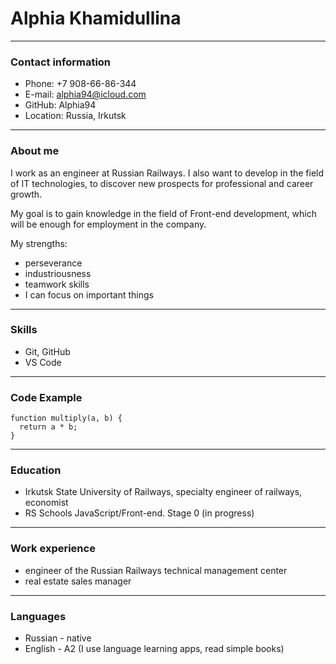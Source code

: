 # Alphia Khamidullina
***

### Contact information

* Phone: +7 908-66-86-344 
* E-mail: alphia94@icloud.com
* GitHub: Alphia94
* Location: Russia, Irkutsk
  
***

### About me 

I work as an engineer at Russian Railways. I also want to develop in the field of IT technologies, to discover new prospects for professional and career growth.

My goal is to gain knowledge in the field of Front-end development, which will be enough for employment in the company.

My strengths:
* perseverance
* industriousness
* teamwork skills
* I can focus on important things
***
### Skills
* Git, GitHub
* VS Code
***
### Code Example
```
function multiply(a, b) {
  return a * b;
}
```
***
### Education
* Irkutsk State University of Railways, specialty engineer of railways, economist
* RS Schools JavaScript/Front-end. Stage 0 (in progress)
  
***

### Work experience
* engineer of the Russian Railways technical management center
* real estate sales manager

***

### Languages
* Russian - native
* English - A2 (I use language learning apps, read simple books)